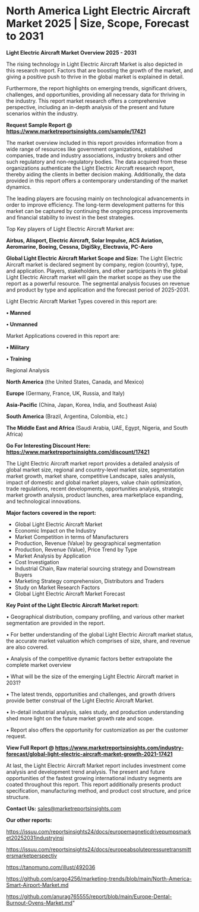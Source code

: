 # North America Light Electric Aircraft Market 2025 | Size, Scope, Forecast to 2031

<Strong> Light Electric Aircraft Market Overview 2025 - 2031</strong>

The rising technology in Light Electric Aircraft Market is also depicted in this research report. Factors that are boosting the growth of the market, and giving a positive push to thrive in the global market is explained in detail.

Furthermore, the report highlights on emerging trends, significant drivers, challenges, and opportunities, providing all necessary data for thriving in the industry. This report market research offers a comprehensive perspective, including an in-depth analysis of the present and future scenarios within the industry.

<strong>Request Sample Report @ <a href=https://www.marketreportsinsights.com/sample/17421>https://www.marketreportsinsights.com/sample/17421</a></strong>

The market overview included in this report provides information from a wide range of resources like government organizations, established companies, trade and industry associations, industry brokers and other such regulatory and non-regulatory bodies. The data acquired from these organizations authenticate the Light Electric Aircraft research report, thereby aiding the clients in better decision making. Additionally, the data provided in this report offers a contemporary understanding of the market dynamics.

The leading players are focusing mainly on technological advancements in order to improve efficiency. The long-term development patterns for this market can be captured by continuing the ongoing process improvements and financial stability to invest in the best strategies.

Top Key players of Light Electric Aircraft Market are:

<strong>Airbus, Alisport, Electric Aircraft, Solar Impulse, ACS Aviation, Aeromarine, Boeing, Cessna, DigiSky, Electravia, PC-Aero</strong>

<strong><b>Global Light Electric Aircraft Market Scope and Size:</b></strong>
The Light Electric Aircraft market is declared segment by company, region (country), type, and application. Players, stakeholders, and other participants in the global Light Electric Aircraft market will gain the market scope as they use the report as a powerful resource. The segmental analysis focuses on revenue and product by type and application and the forecast period of 2025-2031.

Light Electric Aircraft Market Types covered in this report are:

<strong>• Manned

• Unmanned</strong>

Market Applications covered in this report are:

<strong>• Military

• Training</strong> 

Regional Analysis

<strong>North America</strong> (the United States, Canada, and Mexico)

<strong>Europe</strong> (Germany, France, UK, Russia, and Italy)

<strong>Asia-Pacific</strong> (China, Japan, Korea, India, and Southeast Asia)

<strong>South America</strong> (Brazil, Argentina, Colombia, etc.)

<strong>The Middle East and Africa</strong> (Saudi Arabia, UAE, Egypt, Nigeria, and South Africa)

<strong>Go For Interesting Discount Here: <a href=https://www.marketreportsinsights.com/discount/17421>https://www.marketreportsinsights.com/discount/17421</a></strong>

The Light Electric Aircraft market report provides a detailed analysis of global market size, regional and country-level market size, segmentation market growth, market share, competitive Landscape, sales analysis, impact of domestic and global market players, value chain optimization, trade regulations, recent developments, opportunities analysis, strategic market growth analysis, product launches, area marketplace expanding, and technological innovations.

<strong><b>Major factors covered in the report:</b></strong>
<ul>
  <li>Global Light Electric Aircraft Market </li>
  <li>Economic Impact on the Industry</li>
  <li>Market Competition in terms of Manufacturers</li>
  <li>Production, Revenue (Value) by geographical segmentation</li>
  <li>Production, Revenue (Value), Price Trend by Type</li>
  <li>Market Analysis by Application</li>
  <li>Cost Investigation</li>
  <li>Industrial Chain, Raw material sourcing strategy and Downstream Buyers</li>
  <li>Marketing Strategy comprehension, Distributors and Traders</li>
  <li>Study on Market Research Factors</li>
  <li>Global Light Electric Aircraft Market Forecast</li>
</ul>

<strong><b>Key Point of the Light Electric Aircraft Market report:</b></strong>

• Geographical distribution, company profiling, and various other market segmentation are provided in the report.

• For better understanding of the global Light Electric Aircraft market status, the accurate market valuation which comprises of size, share, and revenue are also covered.

• Analysis of the competitive dynamic factors better extrapolate the complete market overview

• What will be the size of the emerging Light Electric Aircraft market in 2031?

• The latest trends, opportunities and challenges, and growth drivers provide better construal of the Light Electric Aircraft Market.

• In-detail industrial analysis, sales study, and production understanding shed more light on the future market growth rate and scope.

• Report also offers the opportunity for customization as per the customer request.

<strong><b>View Full Report @ <a href=https://www.marketreportsinsights.com/industry-forecast/global-light-electric-aircraft-market-growth-2021-17421>https://www.marketreportsinsights.com/industry-forecast/global-light-electric-aircraft-market-growth-2021-17421</a></b></strong>


At last, the Light Electric Aircraft Market report includes investment come analysis and development trend analysis. The present and future opportunities of the fastest growing international industry segments are coated throughout this report. This report additionally presents product specification, manufacturing method, and product cost structure, and price structure.

<strong>Contact Us:</strong>
sales@marketreportsinsights.com

<strong>Our other reports:</strong>

<a href=https://issuu.com/reportsinsights24/docs/europemagneticdrivepumpsmarket20252031industryinsi>https://issuu.com/reportsinsights24/docs/europemagneticdrivepumpsmarket20252031industryinsi</a>

<a href=https://issuu.com/reportsinsights24/docs/europeabsolutepressuretransmittersmarketperspectiv>https://issuu.com/reportsinsights24/docs/europeabsolutepressuretransmittersmarketperspectiv</a>

<a href=https://tanomuno.com/illust/492036>https://tanomuno.com/illust/492036</a>

<a href=https://github.com/cargo4256/marketing-trends/blob/main/North-America-Smart-Airport-Market.md>https://github.com/cargo4256/marketing-trends/blob/main/North-America-Smart-Airport-Market.md</a>

<a href=https://github.com/anurag765555/report/blob/main/Europe-Dental-Burnout-Ovens-Market.md>https://github.com/anurag765555/report/blob/main/Europe-Dental-Burnout-Ovens-Market.md</a>"
